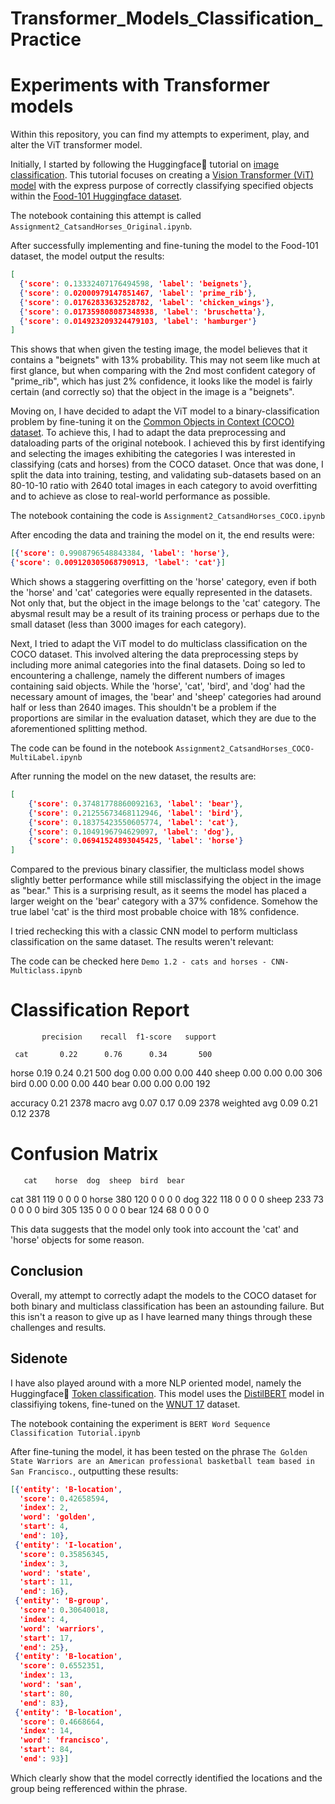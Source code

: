 # Transformer_Models_Classification_Practice

# Experiments with Transformer models

Within this repository, you can find my attempts to experiment, play, and alter the ViT transformer model.

Initially, I started by following the Huggingface🤗 tutorial on [image classification](https://huggingface.co/docs/transformers/tasks/image_classification). This tutorial focuses on creating a [Vision Transformer (ViT) model](https://huggingface.co/docs/transformers/model_doc/vit) with the express purpose of correctly classifying specified objects within the [Food-101 Huggingface dataset](https://huggingface.co/datasets/food101).

The notebook containing this attempt is called `Assignment2_CatsandHorses_Original.ipynb`.

After successfully implementing and fine-tuning the model to the Food-101 dataset, the model output the results:

```json
[
  {'score': 0.13332407176494598, 'label': 'beignets'},
  {'score': 0.02000979147851467, 'label': 'prime_rib'},
  {'score': 0.01762833632528782, 'label': 'chicken_wings'},
  {'score': 0.017359808087348938, 'label': 'bruschetta'},
  {'score': 0.014923209324479103, 'label': 'hamburger'}
]
```

This shows that when given the testing image, the model believes that it contains a "beignets" with 13% probability. This may not seem like much at first glance, but when comparing with the 2nd most confident category of "prime_rib", which has just 2% confidence, it looks like the model is fairly certain (and correctly so) that the object in the image is a "beignets".

Moving on, I have decided to adapt the ViT model to a binary-classification problem by fine-tuning it on the [Common Objects in Context (COCO) dataset](https://cocodataset.org/). To achieve this, I had to adapt the data preprocessing and dataloading parts of the original notebook. I achieved this by first identifying and selecting the images exhibiting the categories I was interested in classifying (cats and horses) from the COCO dataset. Once that was done, I split the data into training, testing, and validating sub-datasets based on an 80-10-10 ratio with 2640 total images in each category to avoid overfitting and to achieve as close to real-world performance as possible.

The notebook containing the code is `Assignment2_CatsandHorses_COCO.ipynb`

After encoding the data and training the model on it, the end results were:
```json
[{'score': 0.9908796548843384, 'label': 'horse'},
{'score': 0.009120305068790913, 'label': 'cat'}]
```

Which shows a staggering overfitting on the 'horse' category, even if both the 'horse' and 'cat' categories were equally represented in the datasets. Not only that, but the object in the image belongs to the 'cat' category. The abysmal result may be a result of its training process or perhaps due to the small dataset (less than 3000 images for each category).

Next, I tried to adapt the ViT model to do multiclass classification on the COCO dataset. This involved altering the data preprocessing steps by including more animal categories into the final datasets. Doing so led to encountering a challenge, namely the different numbers of images containing said objects. While the 'horse', 'cat', 'bird', and 'dog' had the necessary amount of images, the 'bear' and 'sheep' categories had around half or less than 2640 images. This shouldn't be a problem if the proportions are similar in the evaluation dataset, which they are due to the aforementioned splitting method.

The code can be found in the notebook `Assignment2_CatsandHorses_COCO-MultiLabel.ipynb`

After running the model on the new dataset, the results are:

```json
[
    {'score': 0.37481778860092163, 'label': 'bear'},
    {'score': 0.21255673468112946, 'label': 'bird'},
    {'score': 0.18375423550605774, 'label': 'cat'},
    {'score': 0.1049196794629097, 'label': 'dog'},
    {'score': 0.06941524893045425, 'label': 'horse'}
]
```


Compared to the previous binary classifier, the multiclass model shows slightly better performance while still misclassifying the object in the image as "bear." This is a surprising result, as it seems the model has placed a larger weight on the 'bear' category with a 37% confidence. Somehow the true label 'cat' is the third most probable choice with 18% confidence.

I tried rechecking this with a classic CNN model to perform multiclass classification on the same dataset. The results weren't relevant:

The code can be checked here `Demo 1.2 - cats and horses - CNN-Multiclass.ipynb`

# Classification Report

           precision    recall  f1-score   support

     cat       0.22      0.76      0.34       500
   horse       0.19      0.24      0.21       500
     dog       0.00      0.00      0.00       440
   sheep       0.00      0.00      0.00       306
    bird       0.00      0.00      0.00       440
    bear       0.00      0.00      0.00       192

accuracy                           0.21      2378
macro avg      0.07      0.17      0.09      2378
weighted avg   0.09      0.21      0.12      2378


# Confusion Matrix

       cat    horse  dog  sheep  bird  bear
cat    381     119   0     0     0       0
horse  380     120   0     0     0       0
dog    322     118   0     0     0       0 
sheep  233      73   0     0     0       0
bird   305     135   0     0     0       0
bear   124      68   0     0     0       0


This data suggests that the model only took into account the 'cat' and 'horse' objects for some reason.

## Conclusion

Overall, my attempt to correctly adapt the models to the COCO dataset for both binary and multiclass classification has been an astounding failure. But this isn't a reason to give up as I have learned many things through these challenges and results.


## Sidenote

I have also played around with a more NLP oriented model, namely the Huggingface🤗 [Token classification](https://huggingface.co/docs/transformers/tasks/token_classification). This model uses the [DistilBERT](https://huggingface.co/distilbert-base-uncased) model in classifiying tokens, fine-tuned on the [WNUT 17](https://huggingface.co/datasets/wnut_17) dataset.

The notebook containing the experiment is `BERT Word Sequence Classification Tutorial.ipynb`

After fine-tuning the model, it has been tested on the phrase `The Golden State Warriors are an American professional basketball team based in San Francisco.`, outputting these results:
```json
[{'entity': 'B-location',
  'score': 0.42658594,
  'index': 2,
  'word': 'golden',
  'start': 4,
  'end': 10},
 {'entity': 'I-location',
  'score': 0.35856345,
  'index': 3,
  'word': 'state',
  'start': 11,
  'end': 16},
 {'entity': 'B-group',
  'score': 0.30640018,
  'index': 4,
  'word': 'warriors',
  'start': 17,
  'end': 25},
 {'entity': 'B-location',
  'score': 0.6552351,
  'index': 13,
  'word': 'san',
  'start': 80,
  'end': 83},
 {'entity': 'B-location',
  'score': 0.4668664,
  'index': 14,
  'word': 'francisco',
  'start': 84,
  'end': 93}]
```
  Which clearly show that the model correctly identified the locations and the group being refferenced within the phrase.
